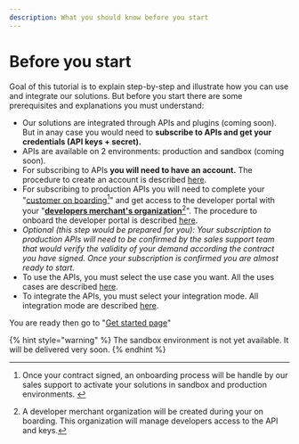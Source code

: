 ```yaml
---
description: What you should know before you start
---
```


# Before you start

Goal of this tutorial is to explain step-by-step and illustrate how you can use and integrate our solutions. But before you start there are some prerequisites and explanations you must understand:

* Our solutions are integrated through APIs and plugins (coming soon). But in anay case you would need to **subscribe to APIs and get your credentials (API keys + secret).**
* APIs are available on 2 environments: production and sandbox (coming soon).
* For subscribing to APIs **you will need to have an account.** The procedure to create an account is described [here](developers-docs/before-you-start/account-creation-tutorial.md).
* For subscribing to production APIs you will need to complete your "[customer on boarding](#user-content-fn-1)[^1]" and get access to the developer portal with your "[**developers merchant's organization**](#user-content-fn-2)[^2]". The procedure to onboard the developer portal is described [here](developers-docs/before-you-start/developer-portal-onbaording.md).
* _Optional (this step would be prepared for you): Your subscription to production APIs will need to be confirmed by the sales support team that would verify the validity of your demand according the contract you have signed. Once your subscription is confirmed you are almost ready to start._
* To use the APIs, you must select the use case you want. All the uses cases are described [here](broken-reference).
* To integrate the APIs, you must select your integration mode. All integration mode are described [here](broken-reference).   &#x20;

You are ready then go to "[Get started page](developers-docs/get-started.md)"

{% hint style="warning" %}
The sandbox environment is not yet available. It will be delivered very soon.
{% endhint %}



[^1]: Once your contract signed, an onboarding process will be handle by our sales support to activate your solutions in sandbox and production environments. &#x20;

[^2]: A developer merchant organization will be created during your on boarding. This organization will manage developers access to the API and keys.
